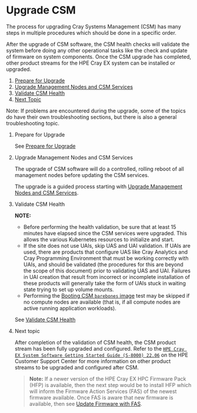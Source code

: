 # Upgrade CSM

The process for upgrading Cray Systems Management (CSM) has many steps in multiple procedures which should be done in a specific order.

After the upgrade of CSM software, the CSM health checks will validate the system before doing any other operational
tasks like the check and update of firmware on system components. Once the CSM upgrade has completed, other
product streams for the HPE Cray EX system can be installed or upgraded.

1. [Prepare for Upgrade](#prepare_for_upgrade)
1. [Upgrade Management Nodes and CSM Services](#upgrade_management_nodes_csm_services)
1. [Validate CSM Health](#validate_csm_health)
1. [Next Topic](#next_topic)

Note: If problems are encountered during the upgrade, some of the topics do have their own troubleshooting
sections, but there is also a general troubleshooting topic.

1. <a name="prepare_for_upgrade"></a>Prepare for Upgrade

    See [Prepare for Upgrade](prepare_for_upgrade.md)

1. <a name="upgrade_management_nodes_csm_services"></a>Upgrade Management Nodes and CSM Services

    The upgrade of CSM software will do a controlled, rolling reboot of all management nodes before updating the CSM services.

    The upgrade is a guided process starting with [Upgrade Management Nodes and CSM Services](1.2/README.md).

1. <a name="validate_csm_health"></a>Validate CSM Health

     **NOTE:**

     * Before performing the health validation, be sure that at least 15 minutes have elapsed
       since the CSM services were upgraded. This allows the various Kubernetes resources to
       initialize and start.
     * If the site does not use UAIs, skip UAS and UAI validation. If UAIs are used, there are
       products that configure UAS like Cray Analytics and Cray Programming Environment that
       must be working correctly with UAIs, and should be validated (the procedures for this are
       beyond the scope of this document) prior to validating UAS and UAI. Failures in UAI creation that result
       from incorrect or incomplete installation of these products will generally take the form of UAIs stuck in
       waiting state trying to set up volume mounts.
     * Performing the [Booting CSM `barebones` image](../operations/validate_csm_health.md#booting-csm-barebones-image) test may be skipped if no compute nodes are available
       (that is, if all compute nodes are active running application workloads).

     See [Validate CSM Health](../operations/validate_csm_health.md)

1. <a name="next_topic"></a>Next topic

    After completion of the validation of CSM health, the CSM product stream has been fully upgraded and configured.
    Refer to the [`HPE Cray EX System Software Getting Started Guide (S-8000) 22.06`](http://www.hpe.com/support/ex-gsg-042120221040)
    on the HPE Customer Support Center for more information on other product streams to be upgraded and configured after CSM.

    > **Note:** If a newer version of the HPE Cray EX HPC Firmware Pack (HFP) is available, then the next step
    would be to install HFP which will inform the Firmware Action Services (FAS) of the newest firmware
    available. Once FAS is aware that new firmware is available, then see
    [Update Firmware with FAS](../operations/firmware/Update_Firmware_with_FAS.md).
